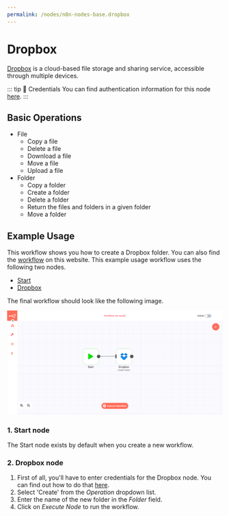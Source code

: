 ```yaml
---
permalink: /nodes/n8n-nodes-base.dropbox
---
```


# Dropbox

[Dropbox](https://dropbox.com) is a cloud-based file storage and sharing service, accessible through multiple devices.

::: tip 🔑 Credentials
You can find authentication information for this node [here](../../../credentials/Dropbox/README.md).
:::

## Basic Operations

- File
	- Copy a file
	- Delete a file
	- Download a file
	- Move a file
	- Upload a file
- Folder
	- Copy a folder
	- Create a folder
	- Delete a folder
	- Return the files and folders in a given folder
	- Move a folder

## Example Usage

This workflow shows you how to create a Dropbox folder. You can also find the [workflow](https://n8n.io/workflows/439) on this website. This example usage workflow uses the following two nodes.
- [Start](../../core-nodes/Start)
- [Dropbox]()

The final workflow should look like the following image.

![A workflow with the Dropbox node](./workflow.png)

### 1. Start node

The Start node exists by default when you create a new workflow.

### 2. Dropbox node

1. First of all, you'll have to enter credentials for the Dropbox node. You can find out how to do that [here](../../../credentials/Dropbox/).
2. Select 'Create' from the *Operation* dropdown list.
3. Enter the name of the new folder in the *Folder* field.
4. Click on *Execute Node* to run the workflow.
